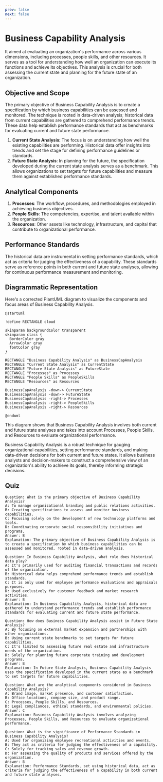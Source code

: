 ```yaml
---
prev: false
next: false
---
```


# Business Capability Analysis

It aimed at evaluating an organization's performance across various dimensions, including processes, people skills, and other resources. It serves as a tool for understanding how well an organization can execute its functions and achieve its objectives. This analysis is crucial for both assessing the current state and planning for the future state of an organization.

## Objective and Scope

The primary objective of Business Capability Analysis is to create a specification by which business capabilities can be assessed and monitored. The technique is rooted in data-driven analysis; historical data from current capabilities are gathered to comprehend performance trends. These data help establish performance standards that act as benchmarks for evaluating current and future state performance.

1. **Current State Analysis**: The focus is on understanding how well the existing capabilities are performing. Historical data offer insights into trends and set the stage for defining performance guidelines or standards.
2. **Future State Analysis**: In planning for the future, the specification developed during the current state analysis serves as a benchmark. This allows organizations to set targets for future capabilities and measure them against established performance standards.

## Analytical Components

1. **Processes**: The workflow, procedures, and methodologies employed in achieving business objectives.
2. **People Skills**: The competencies, expertise, and talent available within the organization.
3. **Resources**: Other assets like technology, infrastructure, and capital that contribute to organizational performance.

## Performance Standards

The historical data are instrumental in setting performance standards, which act as criteria for judging the effectiveness of a capability. These standards serve as reference points in both current and future state analyses, allowing for continuous performance measurement and monitoring.

## Diagrammatic Representation

Here's a corrected PlantUML diagram to visualize the components and focus areas of Business Capability Analysis.

```plantuml
@startuml

!define RECTANGLE cloud

skinparam backgroundColor transparent
skinparam class {
  BorderColor gray
  ArrowColor gray
  fontColor gray
}

RECTANGLE "Business Capability Analysis" as BusinessCapAnalysis
RECTANGLE "Current State Analysis" as CurrentState
RECTANGLE "Future State Analysis" as FutureState
RECTANGLE "Processes" as Processes
RECTANGLE "People Skills" as PeopleSkills
RECTANGLE "Resources" as Resources

BusinessCapAnalysis -down-> CurrentState
BusinessCapAnalysis -down-> FutureState
BusinessCapAnalysis -right-> Processes
BusinessCapAnalysis -right-> PeopleSkills
BusinessCapAnalysis -right-> Resources

@enduml
```

This diagram shows that Business Capability Analysis involves both current and future state analyses and takes into account Processes, People Skills, and Resources to evaluate organizational performance.

Business Capability Analysis is a robust technique for gauging organizational capabilities, setting performance standards, and making data-driven decisions for both current and future states. It allows business analysts and decision-makers to construct a comprehensive view of an organization's ability to achieve its goals, thereby informing strategic decisions.

## Quiz

```quiz
Question: What is the primary objective of Business Capability Analysis?
A: To manage organizational branding and public relations activities.
B: Creating specifications to assess and monitor business capabilities.
C: Focusing solely on the development of new technology platforms and tools.
D: Coordinating corporate social responsibility initiatives and programs.
Answer: B
Explanation: The primary objective of Business Capability Analysis is to create a specification by which business capabilities can be assessed and monitored, rooted in data-driven analysis.

Question: In Business Capability Analysis, what role does historical data play?
A: It's primarily used for auditing financial transactions and records of the organization.
B: Historical data helps comprehend performance trends and establish standards.
C: It is only used for employee performance evaluations and appraisals purposes.
D: Used exclusively for customer feedback and market research activities.
Answer: B
Explanation: In Business Capability Analysis, historical data are gathered to understand performance trends and establish performance standards for evaluating current and future state performance.

Question: How does Business Capability Analysis assist in Future State Analysis?
A: By focusing on external market expansion and partnerships with other organizations.
B: Using current state benchmarks to set targets for future capabilities.
C: It's limited to assessing future real estate and infrastructure needs of the organization.
D: Solely for planning future corporate training and development programs.
Answer: B
Explanation: In Future State Analysis, Business Capability Analysis uses the specification developed in the current state as a benchmark to set targets for future capabilities.

Question: What are the analytical components considered in Business Capability Analysis?
A: Brand image, market presence, and customer satisfaction.
B: Office locations, company size, and product range.
C: Processes, People Skills, and Resources.
D: Legal compliances, ethical standards, and environmental policies.
Answer: C
Explanation: Business Capability Analysis involves analyzing Processes, People Skills, and Resources to evaluate organizational performance.

Question: What is the significance of Performance Standards in Business Capability Analysis?
A: Used for organizing employee recreational activities and events.
B: They act as criteria for judging the effectiveness of a capability.
C: Solely for tracking sales and revenue growth.
D: For assessing the quality of products and services offered by the organization.
Answer: B
Explanation: Performance Standards, set using historical data, act as criteria for judging the effectiveness of a capability in both current and future state analyses.

```

